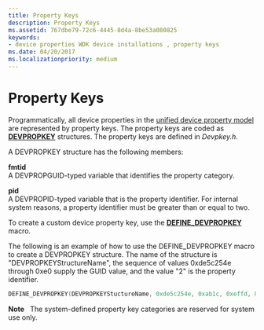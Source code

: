```yaml
---
title: Property Keys
description: Property Keys
ms.assetid: 767dbe79-72c6-4445-8d4a-8be53a080825
keywords:
- device properties WDK device installations , property keys
ms.date: 04/20/2017
ms.localizationpriority: medium
---
```


# Property Keys


Programmatically, all device properties in the [unified device property model](unified-device-property-model--windows-vista-and-later-.md) are represented by property keys. The property keys are coded as [**DEVPROPKEY**](https://msdn.microsoft.com/library/windows/hardware/ff543544) structures. The property keys are defined in *Devpkey.h*.

A DEVPROPKEY structure has the following members:

<a href="" id="fmtid"></a>**fmtid**  
A DEVPROPGUID-typed variable that identifies the property category.

<a href="" id="pid"></a>**pid**  
A DEVPROPID-typed variable that is the property identifier. For internal system reasons, a property identifier must be greater than or equal to two.

To create a custom device property key, use the [**DEFINE_DEVPROPKEY**](https://msdn.microsoft.com/library/windows/hardware/ff541072) macro.

The following is an example of how to use the DEFINE_DEVPROPKEY macro to create a DEVPROPKEY structure. The name of the structure is "DEVPROPKEYStructureName", the sequence of values 0xde5c254e through 0xe0 supply the GUID value, and the value "2" is the property identifier.

```cpp
DEFINE_DEVPROPKEY(DEVPROPKEYStuctureName, 0xde5c254e, 0xab1c, 0xeffd, 0x80, 0x20, 0x67, 0xd1, 0x46, 0xa8, 0x50, 0xe0, 2)
```

**Note**   The system-defined property key categories are reserved for system use only.

 

 

 





